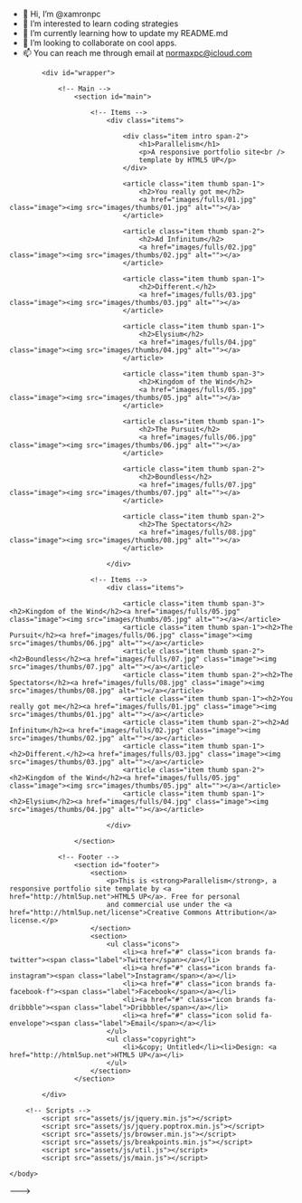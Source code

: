 - 👋 Hi, I’m @xamronpc
- 👀 I’m interested to learn coding strategies
- 🌱 I’m currently learning how to update my README.md
- 💞️ I’m looking to collaborate on cool apps.
- 📫 You can reach me through email at normaxpc@icloud.com

<!---
xamronpc/xamronpc is a ✨ special ✨ repository.
<html>
	<head>
		<title>Normax</title>
		<meta charset="utf-8" />
		<meta name="viewport" content="width=device-width, initial-scale=1, user-scalable=no" />
		<link rel="stylesheet" href="assets/css/main.css" />
		<noscript><link rel="stylesheet" href="assets/css/noscript.css" /></noscript>
	</head>
	<body class="is-preload">

		<!-- Wrapper -->
			<div id="wrapper">

				<!-- Main -->
					<section id="main">

						<!-- Items -->
							<div class="items">

								<div class="item intro span-2">
									<h1>Parallelism</h1>
									<p>A responsive portfolio site<br />
									template by HTML5 UP</p>
								</div>

								<article class="item thumb span-1">
									<h2>You really got me</h2>
									<a href="images/fulls/01.jpg" class="image"><img src="images/thumbs/01.jpg" alt=""></a>
								</article>

								<article class="item thumb span-2">
									<h2>Ad Infinitum</h2>
									<a href="images/fulls/02.jpg" class="image"><img src="images/thumbs/02.jpg" alt=""></a>
								</article>

								<article class="item thumb span-1">
									<h2>Different.</h2>
									<a href="images/fulls/03.jpg" class="image"><img src="images/thumbs/03.jpg" alt=""></a>
								</article>

								<article class="item thumb span-1">
									<h2>Elysium</h2>
									<a href="images/fulls/04.jpg" class="image"><img src="images/thumbs/04.jpg" alt=""></a>
								</article>

								<article class="item thumb span-3">
									<h2>Kingdom of the Wind</h2>
									<a href="images/fulls/05.jpg" class="image"><img src="images/thumbs/05.jpg" alt=""></a>
								</article>

								<article class="item thumb span-1">
									<h2>The Pursuit</h2>
									<a href="images/fulls/06.jpg" class="image"><img src="images/thumbs/06.jpg" alt=""></a>
								</article>

								<article class="item thumb span-2">
									<h2>Boundless</h2>
									<a href="images/fulls/07.jpg" class="image"><img src="images/thumbs/07.jpg" alt=""></a>
								</article>

								<article class="item thumb span-2">
									<h2>The Spectators</h2>
									<a href="images/fulls/08.jpg" class="image"><img src="images/thumbs/08.jpg" alt=""></a>
								</article>

							</div>

						<!-- Items -->
							<div class="items">

								<article class="item thumb span-3"><h2>Kingdom of the Wind</h2><a href="images/fulls/05.jpg" class="image"><img src="images/thumbs/05.jpg" alt=""></a></article>
								<article class="item thumb span-1"><h2>The Pursuit</h2><a href="images/fulls/06.jpg" class="image"><img src="images/thumbs/06.jpg" alt=""></a></article>
								<article class="item thumb span-2"><h2>Boundless</h2><a href="images/fulls/07.jpg" class="image"><img src="images/thumbs/07.jpg" alt=""></a></article>
								<article class="item thumb span-2"><h2>The Spectators</h2><a href="images/fulls/08.jpg" class="image"><img src="images/thumbs/08.jpg" alt=""></a></article>
								<article class="item thumb span-1"><h2>You really got me</h2><a href="images/fulls/01.jpg" class="image"><img src="images/thumbs/01.jpg" alt=""></a></article>
								<article class="item thumb span-2"><h2>Ad Infinitum</h2><a href="images/fulls/02.jpg" class="image"><img src="images/thumbs/02.jpg" alt=""></a></article>
								<article class="item thumb span-1"><h2>Different.</h2><a href="images/fulls/03.jpg" class="image"><img src="images/thumbs/03.jpg" alt=""></a></article>
								<article class="item thumb span-2"><h2>Kingdom of the Wind</h2><a href="images/fulls/05.jpg" class="image"><img src="images/thumbs/05.jpg" alt=""></a></article>
								<article class="item thumb span-1"><h2>Elysium</h2><a href="images/fulls/04.jpg" class="image"><img src="images/thumbs/04.jpg" alt=""></a></article>

							</div>

					</section>

				<!-- Footer -->
					<section id="footer">
						<section>
							<p>This is <strong>Parallelism</strong>, a responsive portfolio site template by <a href="http://html5up.net">HTML5 UP</a>. Free for personal
							and commercial use under the <a href="http://html5up.net/license">Creative Commons Attribution</a> license.</p>
						</section>
						<section>
							<ul class="icons">
								<li><a href="#" class="icon brands fa-twitter"><span class="label">Twitter</span></a></li>
								<li><a href="#" class="icon brands fa-instagram"><span class="label">Instagram</span></a></li>
								<li><a href="#" class="icon brands fa-facebook-f"><span class="label">Facebook</span></a></li>
								<li><a href="#" class="icon brands fa-dribbble"><span class="label">Dribbble</span></a></li>
								<li><a href="#" class="icon solid fa-envelope"><span class="label">Email</span></a></li>
							</ul>
							<ul class="copyright">
								<li>&copy; Untitled</li><li>Design: <a href="http://html5up.net">HTML5 UP</a></li>
							</ul>
						</section>
					</section>

			</div>

		<!-- Scripts -->
			<script src="assets/js/jquery.min.js"></script>
			<script src="assets/js/jquery.poptrox.min.js"></script>
			<script src="assets/js/browser.min.js"></script>
			<script src="assets/js/breakpoints.min.js"></script>
			<script src="assets/js/util.js"></script>
			<script src="assets/js/main.js"></script>

	</body>
</html>
--->
